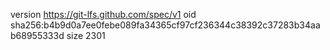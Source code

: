version https://git-lfs.github.com/spec/v1
oid sha256:b4b9d0a7ee0febe089fa34365cf97cf236344c38392c37283b34aab68955333d
size 2301
